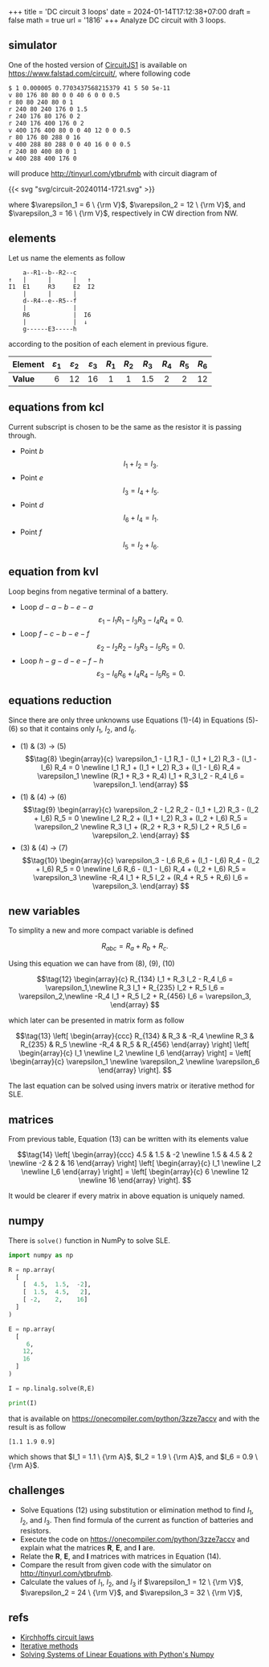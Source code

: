 +++
title = 'DC circuit 3 loops'
date = 2024-01-14T17:12:38+07:00
draft = false
math = true
url = '1816'
+++
Analyze DC circuit with 3 loops.
<!--more-->


## simulator
One of the hosted version of [CircuitJS1](https://github.com/sharpie7/circuitjs1) is available on https://www.falstad.com/circuit/, where following code

```
$ 1 0.000005 0.7703437568215379 41 5 50 5e-11
v 80 176 80 80 0 0 40 6 0 0 0.5
r 80 80 240 80 0 1
r 240 80 240 176 0 1.5
r 240 176 80 176 0 2
r 240 176 400 176 0 2
v 400 176 400 80 0 0 40 12 0 0 0.5
r 80 176 80 288 0 16
v 400 288 80 288 0 0 40 16 0 0 0.5
r 240 80 400 80 0 1
w 400 288 400 176 0
```

will produce http://tinyurl.com/ytbrufmb with circuit diagram of


{{< svg "svg/circuit-20240114-1721.svg" >}}

where $\varepsilon_1 = 6 \ {\rm V}$, $\varepsilon_2 = 12 \ {\rm V}$, and $\varepsilon_3 = 16 \ {\rm V}$, respectively in CW direction from NW.


## elements
Let us name the elements as follow
```
    a--R1--b--R2--c 
↑   |      |      |   ↑
I1  E1     R3     E2  I2
    |      |      |
    d--R4--e--R5--f
    |             |   
    R6            |  I6
    |             |  ↓ 
    g------E3-----h
```
according to the position of each element in previous figure.

Element | $\varepsilon_1$ | $\varepsilon_2$ | $\varepsilon_3$ | $R_1$ | $R_2$ | $R_3$ | $R_4$ | $R_5$ | $R_6$
:- | :-: | :-: | :-: | :-: | :-: | :-: | :-: | :-: | :-:
**Value** | 6 | 12 | 16 | 1 | 1 | 1.5 | 2 | 2 | 12


## equations from kcl
Current subscript is chosen to be the same as the resistor it is passing through.
+ Point $b$
  $$
  \tag{1} I_1 + I_2 = I_3.
  $$
+ Point $e$
  $$\tag{2}
  I_3 = I_4 + I_5.
  $$
+ Point $d$
  $$\tag{3}
  I_6 + I_4 = I_1.
  $$
+ Point $f$
  $$\tag{4}
  I_5 = I_2 + I_6.
  $$


## equation from kvl
Loop begins from negative terminal of a battery.
+ Loop $d-a-b-e-a$
  $$\tag{5}
  \varepsilon_1 - I_1 R_1 - I_3 R_3 - I_4 R_4 = 0.
  $$
+ Loop $f-c-b-e-f$
  $$\tag{6}
  \varepsilon_2 - I_2 R_2 - I_3 R_3 - I_5 R_5 = 0.
  $$
+ Loop $h-g-d-e-f-h$
  $$\tag{7}
  \varepsilon_3 - I_6 R_6 + I_4 R_4 - I_5 R_5 = 0.
  $$


## equations reduction
Since there are only three unknowns use Equations (1)-(4) in Equations (5)-(6) so that it contains only $I_1$, $I_2$, and $I_6$.
+ (1) & (3) &rightarrow; (5)
  $$\tag{8}
  \begin{array}{c}
  \varepsilon_1 - I_1 R_1 - (I_1 + I_2) R_3 - (I_1 - I_6) R_4 = 0 \newline
   I_1 R_1 + (I_1 + I_2) R_3 + (I_1 - I_6) R_4 = \varepsilon_1 \newline
   (R_1 + R_3 + R_4) I_1 + R_3 I_2 - R_4 I_6 = \varepsilon_1.
   \end{array}
  $$
+ (1) & (4) &rightarrow; (6)
  $$\tag{9}
  \begin{array}{c}
  \varepsilon_2 - I_2 R_2 - (I_1 + I_2) R_3 - (I_2 + I_6) R_5 = 0 \newline
  I_2 R_2 + (I_1 + I_2) R_3 + (I_2 + I_6) R_5 = \varepsilon_2 \newline
  R_3 I_1 + (R_2 + R_3 + R_5) I_2 + R_5 I_6 = \varepsilon_2.
  \end{array}
  $$
+ (3) & (4) &rightarrow; (7)
  $$\tag{10}
  \begin{array}{c}
  \varepsilon_3 - I_6 R_6 + (I_1 - I_6) R_4 - (I_2 + I_6) R_5 = 0 \newline
  I_6 R_6 - (I_1 - I_6) R_4 + (I_2 + I_6) R_5 = \varepsilon_3 \newline
  -R_4 I_1 + R_5 I_2 + (R_4 + R_5 + R_6) I_6 = \varepsilon_3.
  \end{array}
  $$


## new variables
To simplity a new and more compact variable is defined

$$\tag{11}
R_{abc} = R_a + R_b + R_c.
$$

Using this equation we can have from (8), (9), (10)

$$\tag{12}
\begin{array}{c}
R_{134} I_1 + R_3 I_2 - R_4 I_6 = \varepsilon_1,\newline
R_3 I_1 + R_{235} I_2 + R_5 I_6 = \varepsilon_2,\newline
-R_4 I_1 + R_5 I_2 + R_{456} I_6 = \varepsilon_3,
\end{array}
$$

which later can be presented in matrix form as follow

$$\tag{13}
\left[
\begin{array}{ccc}
R_{134} & R_3 & -R_4 \newline
R_3 & R_{235} & R_5 \newline
-R_4 & R_5 & R_{456}
\end{array}
\right]
\left[
\begin{array}{c}
I_1 \newline
I_2 \newline
I_6
\end{array}
\right] =
\left[
\begin{array}{c}
\varepsilon_1 \newline
\varepsilon_2 \newline
\varepsilon_6
\end{array}
\right].
$$

The last equation can be solved using invers matrix or iterative method for SLE.

## matrices
From previous table, Equation (13) can be written with its elements value

$$\tag{14}
\left[
\begin{array}{ccc}
4.5 & 1.5 & -2 \newline
1.5 & 4.5 & 2 \newline
-2 & 2 & 16
\end{array}
\right]
\left[
\begin{array}{c}
I_1 \newline
I_2 \newline
I_6
\end{array}
\right] =
\left[
\begin{array}{c}
6 \newline
12 \newline
16
\end{array}
\right].
$$

It would be clearer if every matrix in above equation is uniquely named.


## numpy
There is `solve()` function in NumPy to solve SLE.

```python
import numpy as np

R = np.array(
  [
    [  4.5,  1.5,  -2],
    [  1.5,  4.5,   2],
    [ -2,    2,    16]
  ]
)

E = np.array(
  [
     6,
    12,
    16
  ]
)

I = np.linalg.solve(R,E)

print(I)
```

that is available on https://onecompiler.com/python/3zze7accv and 
with the result is as follow

```
[1.1 1.9 0.9]
```

which shows that $I_1 = 1.1 \ {\rm A}$, $I_2 = 1.9 \ {\rm A}$, and $I_6 = 0.9 \ {\rm A}$.


## challenges
+ Solve Equations (12) using substitution or elimination method to find $I_1$, $I_2$, and $I_3$. Then find formula of the current as function of batteries and resistors.
+ Execute the code on https://onecompiler.com/python/3zze7accv and explain what the matrices $\mathbf{R}$, $\mathbf{E}$, and $\mathbf{I}$ are.
+ Relate the $\mathbf{R}$, $\mathbf{E}$, and $\mathbf{I}$ matrices with matrices in Equation (14).
+ Compare the result from given code with the simulator on http://tinyurl.com/ytbrufmb.
+ Calculate the values of $I_1$, $I_2$, and $I_3$ if $\varepsilon_1 = 12 \ {\rm V}$, $\varepsilon_2 = 24 \ {\rm V}$, and $\varepsilon_3 = 32 \ {\rm V}$,


## refs
+ [Kirchhoffs circuit laws](https://www.electronics-tutorials.ws/dccircuits/dcp_4.html)
+ [Iterative methods](http://www2.stat.duke.edu/~sayan/863/lec/iterative.pdf)
+ [Solving Systems of Linear Equations with Python's Numpy](https://stackabuse.com/solving-systems-of-linear-equations-with-pythons-numpy/)
